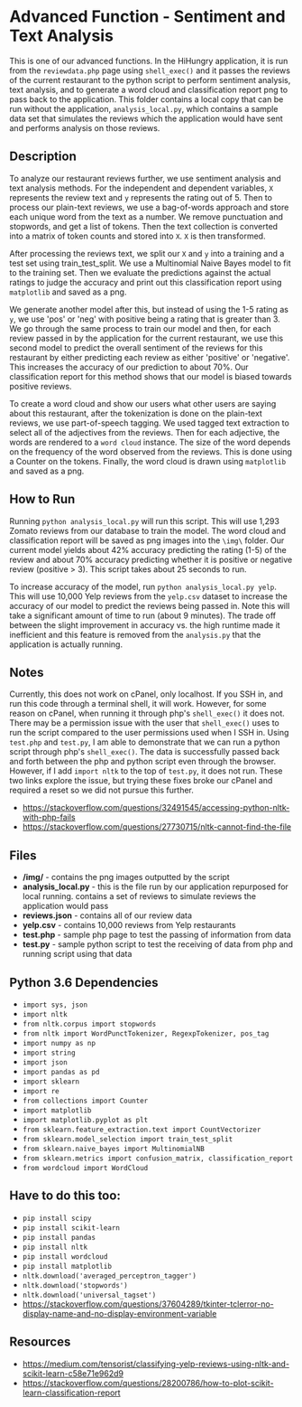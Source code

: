 # Advanced Function - Sentiment and Text Analysis
This is one of our advanced functions. In the HiHungry application, it is run from the `reviewdata.php` page using `shell_exec()` and it passes the reviews of the current restaurant to the python script to perform sentiment analysis, text analysis, and to generate a word cloud and classification report png to pass back to the application. This folder contains a local copy that can be run without the application, `analysis_local.py`, which contains a sample data set that simulates the reviews which the application would have sent and performs analysis on those reviews.

## Description
To analyze our restaurant reviews further, we use sentiment analysis and text analysis methods. For the independent and dependent variables, `X` represents the review text and `y` represents the rating out of 5. Then to process our plain-text reviews, we use a bag-of-words approach and store each unique word from the text as a number. We remove punctuation and stopwords, and get a list of tokens. Then the text collection is converted into a matrix of token counts and stored into `X`. `X` is then transformed.

After processing the reviews text, we split our `X` and `y` into a training and a test set using train_test_split. We use a Multinomial Naive Bayes model to fit to the training set. Then we evaluate the predictions against the actual ratings to judge the accuracy and print out this classification report using `matplotlib` and saved as a png.

We generate another model after this, but instead of using the 1-5 rating as `y`, we use 'pos' or 'neg' with positive being a rating that is greater than 3. We go through the same process to train our model and then, for each review passed in by the application for the current restaurant, we use this second model to predict the overall sentiment of the reviews for this restaurant by either predicting each review as either 'positive' or 'negative'. This increases the accuracy of our prediction to about 70%. Our classification report for this method shows that our model is biased towards positive reviews.

To create a word cloud and show our users what other users are saying about this restaurant, after the tokenization is done on the plain-text reviews, we use part-of-speech tagging. We used tagged text extraction to select all of the adjectives from the reviews. Then for each adjective, the words are rendered to a `word cloud` instance. The size of the word depends on the frequency of the word observed from the reviews. This is done using a Counter on the tokens. Finally, the word cloud is drawn using `matplotlib` and saved as a png.

## How to Run
Running `python analysis_local.py` will run this script. This will use 1,293 Zomato reviews from our database to train the model. The word cloud and classification report will be saved as png images into the `\img\` folder. Our current model yields about 42% accuracy predicting the rating (1-5) of the review and about 70% accuracy predicting whether it is positive or negative review (positive > 3). This script takes about 25 seconds to run.

To increase accuracy of the model, run `python analysis_local.py yelp`. This will use 10,000 Yelp reviews from the `yelp.csv` dataset to increase the accuracy of our model to predict the reviews being passed in. Note this will take a significant amount of time to run (about 9 minutes). The trade off between the slight improvement in accuracy vs. the high runtime made it inefficient and this feature is removed from the `analysis.py` that the application is actually running.

## Notes
Currently, this does not work on cPanel, only localhost. If you SSH in, and run this code through a terminal shell, it will work. However, for some reason on cPanel, when running it through php's `shell_exec()` it does not. There may be a permission issue with the user that `shell_exec()` uses to run the script compared to the user permissions used when I SSH in. Using `test.php` and `test.py`, I am able to demonstrate that we can run a python script through php's `shell_exec()`. The data is successfully passed back and forth between the php and python script even through the browser. However, if I add `import nltk` to the top of `test.py`, it does not run. These two links explore the issue, but trying these fixes broke our cPanel and required a reset so we did not pursue this further.
- https://stackoverflow.com/questions/32491545/accessing-python-nltk-with-php-fails
- https://stackoverflow.com/questions/27730715/nltk-cannot-find-the-file

## Files
- **/img/** - contains the png images outputted by the script
- **analysis_local.py** - this is the file run by our application repurposed for local running. contains a set of reviews to simulate reviews the application would pass
- **reviews.json** - contains all of our review data
- **yelp.csv** - contains 10,000 reviews from Yelp restaurants
- **test.php** - sample php page to test the passing of information from data
- **test.py** - sample python script to test the receiving of data from php and running script using that data

## Python 3.6 Dependencies
- `import sys, json`
- `import nltk`
- `from nltk.corpus import stopwords`
- `from nltk import WordPunctTokenizer, RegexpTokenizer, pos_tag`
- `import numpy as np`
- `import string`
- `import json`
- `import pandas as pd`
- `import sklearn`
- `import re`
- `from collections import Counter`
- `import matplotlib`
- `import matplotlib.pyplot as plt`
- `from sklearn.feature_extraction.text import CountVectorizer`
- `from sklearn.model_selection import train_test_split`
- `from sklearn.naive_bayes import MultinomialNB`
- `from sklearn.metrics import confusion_matrix, classification_report`
- `from wordcloud import WordCloud`

## Have to do this too:
- `pip install scipy`
- `pip install scikit-learn`
- `pip install pandas`
- `pip install nltk`
- `pip install wordcloud`
- `pip install matplotlib`
- `nltk.download('averaged_perceptron_tagger')`
- `nltk.download('stopwords')`
- `nltk.download('universal_tagset')`
- https://stackoverflow.com/questions/37604289/tkinter-tclerror-no-display-name-and-no-display-environment-variable

## Resources
- https://medium.com/tensorist/classifying-yelp-reviews-using-nltk-and-scikit-learn-c58e71e962d9
- https://stackoverflow.com/questions/28200786/how-to-plot-scikit-learn-classification-report
